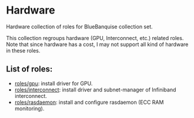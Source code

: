 # Hardware

Hardware collection of roles for BlueBanquise collection set.

This collection regroups hardware (GPU, Interconnect, etc.) related roles.
Note that since hardware has a cost, I may not support all kind of hardware in these roles.

## List of roles:

* [roles/gpu](roles/gpu): install driver for GPU.
* [roles/interconnect](roles/interconnect): install driver and subnet-manager of Infiniband interconnect.
* [roles/rasdaemon](roles/rasdaemon): install and configure rasdaemon (ECC RAM monitoring).
